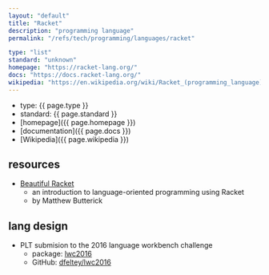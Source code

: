 ```yaml
---
layout: "default"
title: "Racket"
description: "programming language"
permalink: "/refs/tech/programming/languages/racket"

type: "list"
standard: "unknown"
homepage: "https://racket-lang.org/"
docs: "https://docs.racket-lang.org/"
wikipedia: "https://en.wikipedia.org/wiki/Racket_(programming_language)"
---
```


- type: {{ page.type }}
- standard: {{ page.standard }}
- [homepage]({{ page.homepage }})
- [documentation]({{ page.docs }})
- [Wikipedia]({{ page.wikipedia }})

## resources

- [Beautiful Racket](https://beautifulracket.com/)
    - an introduction to language-oriented programming using Racket
    - by Matthew Butterick

## lang design

- PLT submision to the 2016 language workbench challenge
    - package: [lwc2016](https://pkgd.racket-lang.org/pkgn/package/lwc2016)
    - GitHub: [dfeltey/lwc2016](https://github.com/dfeltey/lwc2016)